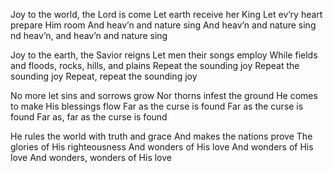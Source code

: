 Joy to the world, the Lord is come 
Let earth receive her King 
Let ev’ry heart prepare Him room 
And heav’n and nature sing 
And heav’n and nature sing 
nd heav’n, and heav’n and nature sing

Joy to the earth, the Savior reigns 
Let men their songs employ 
While fields and floods, rocks, hills, and plains 
Repeat the sounding joy 
Repeat the sounding joy 
Repeat, repeat the sounding joy

No more let sins and sorrows grow 
Nor thorns infest the ground 
He comes to make His blessings flow 
Far as the curse is found 
Far as the curse is found 
Far as, far as the curse is found

He rules the world with truth and grace 
And makes the nations prove 
The glories of His righteousness 
And wonders of His love 
And wonders of His love 
And wonders, wonders of His love
